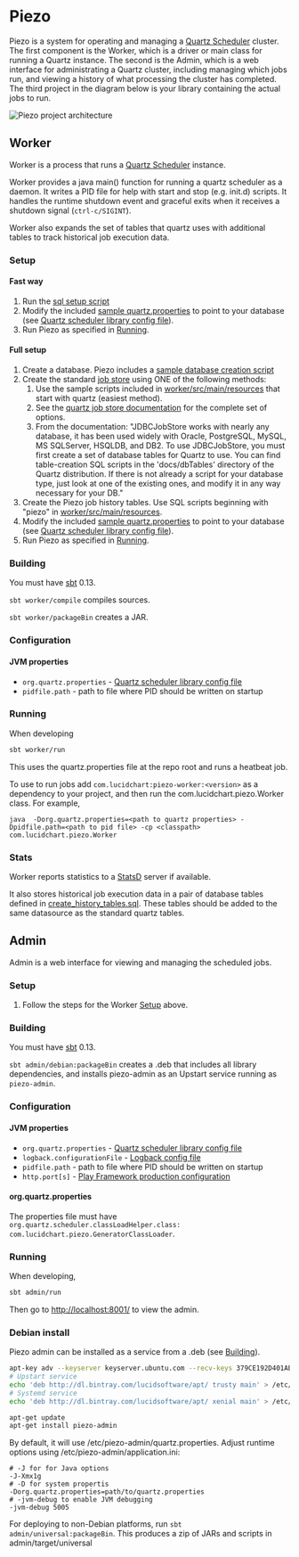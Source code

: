 Piezo
=====

Piezo is a system for operating and managing a [Quartz Scheduler](http://quartz-scheduler.org/documentation/quartz-2.2.x/quick-start) cluster. The first component is the Worker, which is a driver or main class for running a Quartz instance. The second is the Admin, which is a web interface for administrating a Quartz cluster, including managing which jobs run, and viewing a history of what processing the cluster has completed. The third project in the diagram below is your library containing the actual jobs to run.

![Piezo project architecture](documentation/piezo_project_architecture.png "Project Architecture")

## Worker
Worker is a process that runs a [Quartz Scheduler](http://quartz-scheduler.org/documentation/quartz-2.2.x/quick-start) instance.

Worker provides a java main() function for running a quartz scheduler as a daemon. It writes a PID file for help with start and stop (e.g. init.d) scripts. It handles the runtime shutdown event and graceful exits when it receives a shutdown signal (`ctrl-c/SIGINT`).

Worker also expands the set of tables that quartz uses with additional tables to track historical job execution data.

### Setup

#### Fast way

1. Run the [sql setup script](worker/src/main/resources/run-sql.sh)
2. Modify the included [sample quartz.properties](/worker/src/main/resources/quartz.properties) to point to your database (see [Quartz scheduler library config file](http://quartz-scheduler.org/documentation/quartz-2.2.x/configuration/)).
3. Run Piezo as specified in [Running](#running).

#### Full setup
1. Create a database. Piezo includes a [sample database creation script](worker/src/main/resources/run_me_first.sql)
2. Create the standard [job store](http://quartz-scheduler.org/documentation/quartz-2.2.x/tutorials/tutorial-lesson-09) using ONE of the following methods:
    1. Use the sample scripts included in [worker/src/main/resources](worker/src/main/resources) that start with quartz (easiest method).
    2. See the [quartz job store documentation](http://quartz-scheduler.org/documentation/quartz-2.2.x/tutorials/tutorial-lesson-09) for the complete set of options.
    3. From the documentation:
        "JDBCJobStore works with nearly any database, it has been used widely with Oracle, PostgreSQL, MySQL, MS SQLServer, HSQLDB, and DB2. To use JDBCJobStore, you must first create a set of database tables for Quartz to use. You can find table-creation SQL scripts in the 'docs/dbTables' directory of the Quartz distribution. If there is not already a script for your database type, just look at one of the existing ones, and modify it in any way necessary for your DB."
3. Create the Piezo job history tables. Use SQL scripts beginning with "piezo" in [worker/src/main/resources](/worker/src/main/resources).
4. Modify the included [sample quartz.properties](/worker/src/test/resources/quartz_test.properties) to point to your database (see [Quartz scheduler library config file](http://quartz-scheduler.org/documentation/quartz-2.2.x/configuration/)).
5. Run Piezo as specified in [Running](#running).

### Building
You must have [sbt](http://www.scala-sbt.org/) 0.13.

`sbt worker/compile` compiles sources.

`sbt worker/packageBin` creates a JAR.

### Configuration
#### JVM properties
* `org.quartz.properties` - [Quartz scheduler library config file](http://quartz-scheduler.org/documentation/quartz-2.2.x/configuration/)
* `pidfile.path` - path to file where PID should be written on startup

### Running

When developing

```sh
sbt worker/run
```

This uses the quartz.properties file at the repo root and runs a heatbeat job.

To use to run jobs add `com.lucidchart:piezo-worker:<version>` as a dependency to your project, and then run the
com.lucidchart.piezo.Worker class. For example,

```
java  -Dorg.quartz.properties=<path to quartz properties> -Dpidfile.path=<path to pid file> -cp <classpath> com.lucidchart.piezo.Worker
```

### Stats
Worker reports statistics to a [StatsD](https://github.com/etsy/statsd/) server if available.

It also stores historical job execution data in a pair of database tables defined in [create_history_tables.sql](worker/src/main/resources/create_history_tables.sql). These tables should be added to the same datasource as the standard quartz tables.

## Admin

Admin is a web interface for viewing and managing the scheduled jobs.

### Setup
1. Follow the steps for the Worker [Setup](#setup) above.

### <a name="adminBuilding">Building</a>
You must have [sbt](http://www.scala-sbt.org/) 0.13.

`sbt admin/debian:packageBin` creates a .deb that includes all library dependencies, and installs piezo-admin as an Upstart service running as `piezo-admin`.

### Configuration
#### JVM properties
* `org.quartz.properties` - [Quartz scheduler library config file](http://quartz-scheduler.org/documentation/quartz-2.2.x/configuration/)
* `logback.configurationFile` - [Logback config file](http://logback.qos.ch/manual/configuration.html)
* `pidfile.path` - path to file where PID should be written on startup
* `http.port[s]` - [Play Framework production configuration](http://www.playframework.com/documentation/2.1.1/ProductionConfiguration)

#### org.quartz.properties

The properties file must have `org.quartz.scheduler.classLoadHelper.class: com.lucidchart.piezo.GeneratorClassLoader`.

### Running

When developing,

```sh
sbt admin/run
```

Then go to [http://localhost:8001/](http://localhost:8001/) to view the admin.

### Debian install

Piezo admin can be installed as a service from a .deb (see [Building](#adminBuilding)).

```sh
apt-key adv --keyserver keyserver.ubuntu.com --recv-keys 379CE192D401AB61
# Upstart service
echo 'deb http://dl.bintray.com/lucidsoftware/apt/ trusty main' > /etc/apt/sources.list.d/lucidsoftware.list
# Systemd service
echo 'deb http://dl.bintray.com/lucidsoftware/apt/ xenial main' > /etc/apt/sources.list.d/lucidsoftware.list

apt-get update
apt-get install piezo-admin
```

By default, it will use /etc/piezo-admin/quartz.properties. Adjust runtime options using /etc/piezo-admin/application.ini:

```
# -J for for Java options
-J-Xmx1g
# -D for system propertis
-Dorg.quartz.properties=path/to/quartz.properties
# -jvm-debug to enable JVM debugging
-jvm-debug 5005
```

For deploying to non-Debian platforms, run `sbt admin/universal:packageBin`. This produces a zip of JARs and scripts in
admin/target/universal
